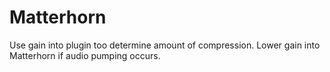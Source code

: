 # Matterhorn<bbr>
Use gain into plugin too determine amount of compression. Lower gain into Matterhorn if audio pumping occurs.
